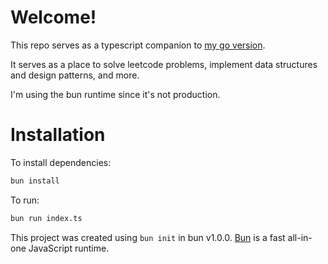 # Welcome!

This repo serves as a typescript companion to [my go version](https://github.com/just-mitch/leetcode-go).

It serves as a place to solve leetcode problems, implement data structures and design patterns, and more.

I'm using the bun runtime since it's not production.

# Installation

To install dependencies:

```bash
bun install
```

To run:

```bash
bun run index.ts
```

This project was created using `bun init` in bun v1.0.0. [Bun](https://bun.sh) is a fast all-in-one JavaScript runtime.
